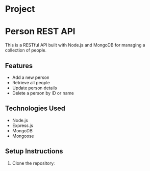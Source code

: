 # Project
# Person REST API

This is a RESTful API built with Node.js and MongoDB for managing a collection of people.

## Features
- Add a new person
- Retrieve all people
- Update person details
- Delete a person by ID or name

## Technologies Used
- Node.js
- Express.js
- MongoDB
- Mongoose

## Setup Instructions
1. Clone the repository:
